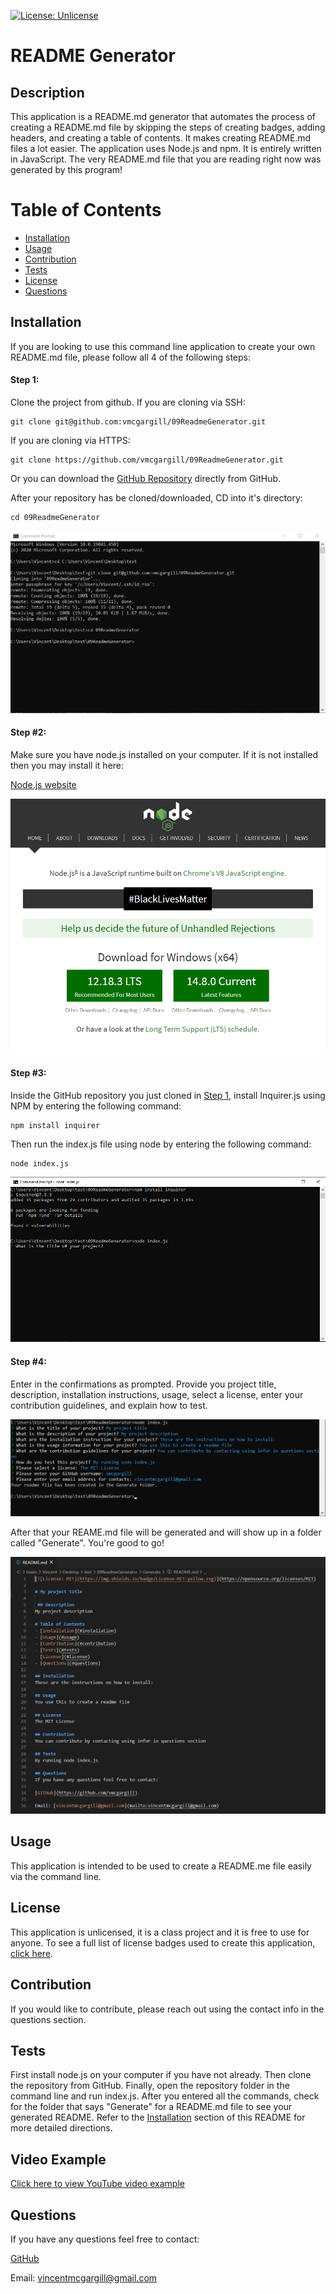 [![License: Unlicense](https://img.shields.io/badge/license-Unlicense-blue.svg)](http://unlicense.org/)

# README Generator
 
 ## Description 
This application is a README.md generator that automates the process of creating a README.md file by skipping the steps of creating badges, adding headers, and creating a table of contents. It makes creating README.md files a lot easier. The application uses Node.js and npm. It is entirely written in JavaScript. The very README.md file that you are reading right now was generated by this program!
 
# Table of Contents 
- [Installation](#installation) 
- [Usage](#usage) 
- [Contribution](#contribution) 
- [Tests](#tests) 
- [License](#license) 
- [Questions](#questions) 
 
## Installation

If you are looking to use this command line application to create your own README.md file, please follow all 4 of the following steps:

#### Step 1: 

Clone the project from github. If you are cloning via SSH:

```
git clone git@github.com:vmcgargill/09ReadmeGenerator.git 
```

If you are cloning via HTTPS:

```
git clone https://github.com/vmcgargill/09ReadmeGenerator.git
```

Or you can download the [GitHub Repository](https://github.com/vmcgargill/09ReadmeGenerator) directly from GitHub. 

After your repository has be cloned/downloaded, CD into it's directory:

```
cd 09ReadmeGenerator
```

![Step 1](./images/Screenshot_1.png)

#### Step #2:

Make sure you have node.js installed on your computer. If it is not installed then you may install it here:

[Node.js website](https://nodejs.org/en)

![Step 2](./images/Screenshot_2.png)

#### Step #3: 

Inside the GitHub repository you just cloned in [Step 1](####Step1:), install Inquirer.js using NPM by entering the following command:

```
npm install inquirer
```

Then run the index.js file using node by entering the following command: 

```
node index.js
``` 

![Step 3](./images/Screenshot_3.png)

#### Step #4:

Enter in the confirmations as prompted. Provide you project title, description, installation instructions, usage, select a license, enter your contribution guidelines, and explain how to test. 

![Step 4](./images/Screenshot_4.png)

After that your REAME.md file will be generated and will show up in a folder called "Generate". You're good to go! 

![Results](./images/Screenshot_5.png)
 
## Usage 
This application is intended to be used to create a README.me file easily via the command line.

## License
This application is unlicensed, it is a class project and it is free to use for anyone. To see a full list of license badges used to create this application, [click here](https://gist.github.com/lukas-h/2a5d00690736b4c3a7ba).
 
## Contribution 
If you would like to contribute, please reach out using the contact info in the questions section.
 
## Tests 
First install node.js on your computer if you have not already. Then clone the repository from GitHub. Finally, open the repository folder in the command line and run index.js. After you entered all the commands, check for the folder that says "Generate" for a README.md file to see your generated README. Refer to the [Installation](#Installation) section of this README for more detailed directions.

## Video Example

[Click here to view YouTube video example](https://youtu.be/NHmEnpzxq6I)

## Questions 
If you have any questions feel free to contact: 

[GitHub](https://github.com/vmcgargill) 

Email: [vincentmcgargill@gmail.com](mailto:vincentmcgargill@gmail.com)